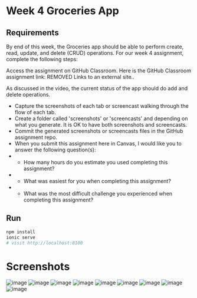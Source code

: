 # Week 4 Groceries App
## Requirements

By end of this week, the Groceries app should be able to perform create, read, update, and delete (CRUD) operations. For our week 4 assignment, complete the following steps:


Access the assignment on GitHub Classroom. Here is the GitHub Classroom assignment link: REMOVED Links to an external site..

As discussed in the video, the current status of the app should do add and delete operations.  

- Capture the screenshots of each tab or screencast walking through the flow of each tab.
- Create a folder called 'screenshots' or 'screencasts' and depending on what you generate. It is OK to have both screenshots and screencasts.
- Commit the generated screenshots or screencasts files in the GitHub assignment repo.
- When you submit this assignment here in Canvas, I would like you to answer the following question(s):
- - How many hours do you estimate you used completing this assignment?
- - What was easiest for you when completing this assignment?
- - What was the most difficult challenge you experienced when completing this assignment?

## Run
```bash
npm install
ionic serve
# visit http://localhost:8100
```

# Screenshots
![image](./images/image1.png)
![image](./images/image2.png)
![image](./images/image3.png)
![image](./images/image4.png)
![image](./images/image5.png)
![image](./images/image6.png)
![image](./images/image7.png)
![image](./images/image8.png)
![image](./images/image9.png)
